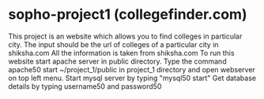 # sopho-project1 (collegefinder.com)

This project is an website which allows you to find colleges in particular city.
The input should be the url of colleges of a particular city in shiksha.com
All the information is taken from shiksha.com
To run this website start apache server in public directory.
Type the command  apache50 start ~/project_1/public in project_1 directory and open webserver on top left menu.
Start mysql server by typing "mysql50 start"
Get database details by typing username50 and password50
